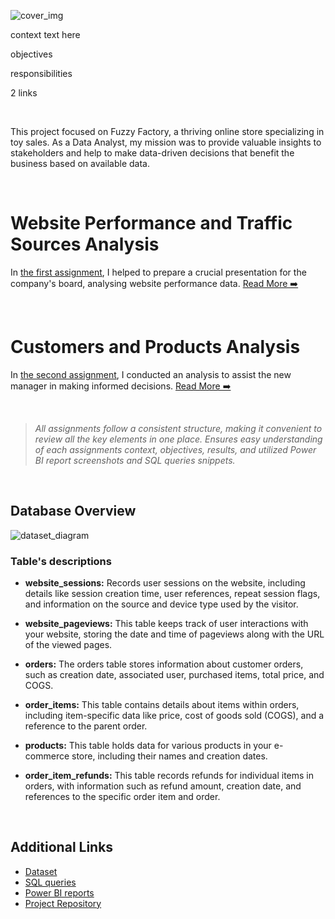 ![cover_img](https://github.com/gnoevoy/Ecommerce_Analysis/assets/43414592/7f70e16c-c10d-4705-95d4-b0905074e4af)

context text here

objectives

responsibilities

2 links

</br>

This project focused on Fuzzy Factory, a thriving online store specializing in toy sales. As a Data Analyst, my mission was to provide valuable insights to stakeholders and help to make data-driven decisions that benefit the business based on available data.

</br>

# Website Performance and Traffic Sources Analysis
In [the first assignment](https://github.com/gnoevoy/Ecommerce_and_Web_Analytics/blob/main/Assignments%20/Web_performance_and_traffic.md), I helped to prepare a crucial presentation for the company's board, analysing website performance data. [Read More ➡️](https://github.com/gnoevoy/Ecommerce_and_Web_Analytics/blob/main/Assignments%20/Web_analytics.md)

</br>

# Customers and Products Analysis
In [the second assignment](https://github.com/gnoevoy/Ecommerce_and_Web_Analytics/blob/main/Assignments%20/Customers_and_products.md), I conducted an analysis to assist the new manager in making informed decisions. [Read More ➡️](https://github.com/gnoevoy/Ecommerce_and_Web_Analytics/blob/main/Assignments%20/Customers_and_products.md)

</br>

> *All assignments follow a consistent structure, making it convenient to review all the key elements in one place. Ensures easy understanding of each assignments context, objectives, results, and utilized Power BI report screenshots and SQL queries snippets.*

</br>

## Database Overview
![dataset_diagram](https://github.com/gnoevoy/Ecommerce_Analysis/assets/43414592/a48b9aed-4ef3-47b9-891a-129286299446)

### Table's descriptions
- **website_sessions:** Records user sessions on the website, including details like session creation time, user references, repeat session flags, and information on the source and device type used by the visitor.

- **website_pageviews:** This table keeps track of user interactions with your website, storing the date and time of pageviews along with the URL of the viewed pages.
- **orders:** The orders table stores information about customer orders, such as creation date, associated user, purchased items, total price, and COGS.
- **order_items:** This table contains details about items within orders, including item-specific data like price, cost of goods sold (COGS), and a reference to the parent order.
- **products:** This table holds data for various products in your e-commerce store, including their names and creation dates.
- **order_item_refunds:** This table records refunds for individual items in orders, with information such as refund amount, creation date, and references to the specific order item and order.

</br>

## Additional Links
- [Dataset](https://github.com/gnoevoy/Ecommerce_and_Web_Analytics/blob/main/FuzzyFactory_dataset.zip)
- [SQL queries](https://github.com/gnoevoy/Ecommerce_and_Web_Analytics/tree/main/SQL_queries)
- [Power BI reports](https://github.com/gnoevoy/Ecommerce_and_Web_Analytics/blob/main/Power_BI_reports.zip)
- [Project Repository](https://github.com/gnoevoy/Ecommerce_and_Web_Analytics)



















